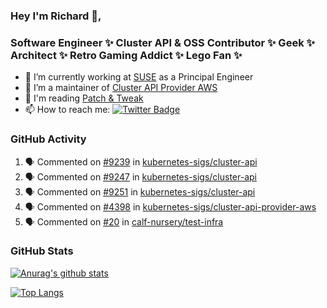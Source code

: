 ### Hey I'm Richard 👋, 

<h3 align="left">Software Engineer ✨ Cluster API & OSS Contributor ✨ Geek ✨ Architect ✨ Retro Gaming Addict ✨ Lego Fan ✨</h3>

- 🔭 I’m currently working at [SUSE](https://www.suse.com/) as a Principal Engineer
- 👯 I’m a maintainer of [Cluster API Provider AWS](https://github.com/kubernetes-sigs/cluster-api-provider-aws)
- 💬 I'm reading [Patch & Tweak](https://bjooks.com/products/patch-tweak-exploring-modular-synthesis)
- 📫 How to reach me: [![Twitter Badge](https://img.shields.io/badge/-@fruit_case-00acee?style=flat&logo=Twitter&logoColor=white)](https://twitter.com/intent/follow?screen_name=fruit_case "Follow on Twitter")

### GitHub Activity 

<!--START_SECTION:activity-->
1. 🗣 Commented on [#9239](https://github.com/kubernetes-sigs/cluster-api/pull/9239#issuecomment-1691570775) in [kubernetes-sigs/cluster-api](https://github.com/kubernetes-sigs/cluster-api)
2. 🗣 Commented on [#9247](https://github.com/kubernetes-sigs/cluster-api/pull/9247#issuecomment-1691552005) in [kubernetes-sigs/cluster-api](https://github.com/kubernetes-sigs/cluster-api)
3. 🗣 Commented on [#9251](https://github.com/kubernetes-sigs/cluster-api/pull/9251#issuecomment-1691541802) in [kubernetes-sigs/cluster-api](https://github.com/kubernetes-sigs/cluster-api)
4. 🗣 Commented on [#4398](https://github.com/kubernetes-sigs/cluster-api-provider-aws/pull/4398#issuecomment-1691447252) in [kubernetes-sigs/cluster-api-provider-aws](https://github.com/kubernetes-sigs/cluster-api-provider-aws)
5. 🗣 Commented on [#20](https://github.com/calf-nursery/test-infra/pull/20#issuecomment-1691444806) in [calf-nursery/test-infra](https://github.com/calf-nursery/test-infra)
<!--END_SECTION:activity-->

### GitHub Stats

[![Anurag's github stats](https://github-readme-stats.vercel.app/api?username=richardcase&count_private=true&show_icons=true)](https://github.com/anuraghazra/github-readme-stats)

[![Top Langs](https://github-readme-stats.vercel.app/api/top-langs/?username=richardcase&hide=html&layout=compact)](https://github.com/anuraghazra/github-readme-stats)
